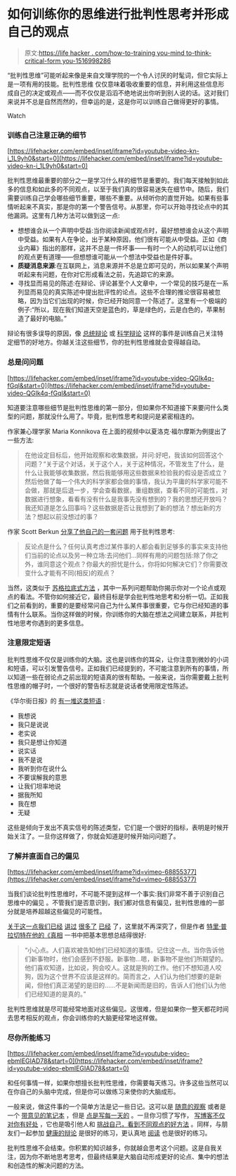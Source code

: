 # 如何训练你的思维进行批判性思考并形成自己的观点

> 原文:[https://life hacker . com/how-to-training you-mind to-think-critical-form you-1516998286](https://lifehacker.com/how-to-train-your-mind-to-think-critically-and-form-you-1516998286)

“批判性思维”可能听起来像是来自文理学院的一个令人讨厌的时髦词，但它实际上是一项有用的技能。批判性思维 仅仅意味着吸收重要的信息，并利用这些信息形成自己的决定或观点——而不仅仅是滔滔不绝地说出你听到别人说的话。这对我们来说并不总是自然而然的，但幸运的是，这是你可以训练自己做得更好的事情。

Watch

### 训练自己注意正确的细节

 [https://lifehacker.com/embed/inset/iframe?id=youtube-video-kn-i_1L9yh0&start=0](https://lifehacker.com/embed/inset/iframe?id=youtube-video-kn-i_1L9yh0&start=0) 

批判性思维最重要的部分之一是学习什么样的细节是重要的。我们每天接触到如此多的信息和如此多的不同观点，以至于我们真的很容易迷失在细节中。随后，我们需要训练自己学会哪些细节重要，哪些不重要。从倾听你的直觉开始。如果有些事情听起来不真实，那是你的第一个警告信号。从那里，你可以开始寻找论点中的其他漏洞。这里有几种方法可以做到这一点:

*   想想谁会从一个声明中受益:当你阅读新闻或观点时，最好想想谁会从这个声明中受益。如果有人在争论，出于某种原因，他们很有可能从中受益。正如《商业内幕》指出的那样，这并不总是一件坏事——有时一个人的动机可以让他们的观点更有道理——但想想谁可能从一个想法中受益也是件好事。
*   **质疑消息来源**:在互联网上，消息来源并不总是立即可见的，所以如果某个声明听起来有问题，在你对它形成看法之前，先追踪它的来源。
*   寻找显而易见的陈述:在辩论、评论甚至个人文章中，一个常见的技巧是在一系列显而易见的真实陈述中提出批评性的论点。这些不合理的推论很容易被忽略，因为当它们出现的时候，你已经开始同意一个陈述了。这里有一个极端的例子:“所以，现在我们知道天空是蓝色的，草是绿色的，云是白色的，苹果制造了最好的电脑。”

辩论有很多误导的原因，像 [总统辩论](https://lifehacker.com/how-to-prime-your-bs-detection-skills-before-the-presid-5948535) 或 [科学辩论](http://www.youtube.com/watch?v=z6kgvhG3AkI) 这样的事件是训练自己关注特定细节的好地方。你越关注这些细节，你的批判性思维就会变得越自动。

### 总是问问题

 [https://lifehacker.com/embed/inset/iframe?id=youtube-video-QGIk4q-fGqI&start=0](https://lifehacker.com/embed/inset/iframe?id=youtube-video-QGIk4q-fGqI&start=0) 

知道要注意哪些细节是批判性思维的第一部分，但如果你不知道接下来要问什么类型的问题，那就没什么用了。毕竟，批判性思考和提问是紧密相连的。

作家兼心理学家 Maria Konnikova 在上面的视频中以夏洛克·福尔摩斯为例提出了一些方法:

> 在他设定目标后，他开始观察和收集数据，并问:好吧，我该如何回答这个问题？“关于这个对话，关于这个人，关于这种情况，不管发生了什么，是什么让我能够收集数据，然后我能够用这些数据来检验我的假设是否成立？然后他做了每一个伟大的科学家都会做的事情，我认为平庸的科学家可能不会做，那就是后退一步，学会查看数据，重组数据，查看不同的可能性，对数据进行想象，看看有没有什么是我事先没有想到的？我的思想还开放吗？我还知道是怎么回事吗？这些数据是否让我想到了新的想法？想出新的方法？想起以前没想过的事？

作家 Scott Berkun [分享了他自己的一套问题](http://scottberkun.com/essays/53-how-to-detect-bullshit/) 用于批判性思考:

> 反论点是什么？任何认真考虑过某件事的人都会看到足够多的事实来支持他们当前的论点以及另一种立场:去问他们...同样有用的问题包括:除了你之外，谁同意这个观点？你最大的担忧是什么，你将如何解决它们？你需要改变什么才能有不同(相反)的观点？

当然，这类似于 [苏格拉底式方法](http://en.wikipedia.org/wiki/Socratic_method) ，其中一系列问题帮助你揭示你对一个论点或观点的看法。不管你如何接近它，最终目标是学会批判性地思考和分析一切。正如我们之前看到的，重要的是要经常问自己为什么某件事很重要，它与你已经知道的事情有什么联系。当你这样做的时候，你训练你的大脑在想法之间建立联系，并批判性地思考你遇到的更多信息。

### 注意限定短语

批判性思维不仅仅是训练你的大脑。这也是训练你的耳朵，让你注意到微妙的小词和短语，可以引发警告信号。正如我们已经提到的，不可能注意到所有的事情，所以知道一些在弱论点之前出现的短语真的很有帮助。一般来说，当你需要戴上批判性思维的帽子时，一个很好的警告标志就是说话者使用限定性陈述。

《华尔街日报》的 [有一堆这类短语](http://online.wsj.com/news/articles/SB10001424052702303802904579332751950927282?mod=WSJ_LifeStyle_Lifestyle_5&mg=reno64-wsj&url=http%3A%2F%2Fonline.wsj.com%2Farticle%2FSB10001424052702303802904579332751950927282.html%3Fmod%3DWSJ_LifeStyle_Lifestyle_5) :

*   我想说
*   我只是说说
*   老实说
*   我只是想让你知道
*   说实话
*   我不是说
*   我听到你在说什么
*   不要误解我的意思
*   让我们坦率地说
*   据我所知
*   我在想
*   无疑

这些是倾向于发出不真实信号的陈述类型，它们是一个很好的指标，表明是时候开始关注了。一旦你这样做了，你就会知道是时候开始问问题了。

### 了解并直面自己的偏见

 [https://lifehacker.com/embed/inset/iframe?id=vimeo-68855377](https://lifehacker.com/embed/inset/iframe?id=vimeo-68855377) 

当我们谈论批判性思维时，不可能不提到这样一个事实:我们非常不善于识别自己思维中的偏见 。不管我们是否意识到，我们都对信息有偏见，批判性思维的一部分就是培养超越这些偏见的可能性。

[关于这一点我们已经](http://lifehacker.com/tag/bias) [讲过](https://lifehacker.com/take-other-people-s-perspective-along-with-their-advice-5923556) [很多了](http://lifehacker.com/how-your-biased-brain-makes-you-a-jerk-online-and-how-1148826951) [已经](http://lifehacker.com/how-to-determine-if-a-controversial-statement-is-scient-5919830) 了，这里就不再深究了，但是作者 [特里·普拉切特在他的《真相](http://en.wikipedia.org/wiki/The_Truth_(novel)) 一书中把基本思想总结得很好:

> “小心点。人们喜欢被告知他们已经知道的事情。记住这一点。当你告诉他们新事物时，他们会感到不舒服。新事物…嗯，新事物不是他们所期望的。他们喜欢知道，比如说，狗会咬人。这就是狗的工作。他们不想知道人咬狗，因为这个世界不应该是这样的。简而言之，人们认为他们想要的是新闻，但他们真正渴望的是旧的……不是新闻而是旧的，告诉人们他们认为他们已经知道的是真的。”

批判性思维就是尽可能经常地面对这些偏见。这很难，但是如果你一整天都花时间去思考相反的观点，你会训练你的大脑更经常地这样做。

### 尽你所能练习

 [https://lifehacker.com/embed/inset/iframe?id=youtube-video-ebmlEGIAD78&start=0](https://lifehacker.com/embed/inset/iframe?id=youtube-video-ebmlEGIAD78&start=0) 

和任何事情一样，如果你想擅长批判性思维，你需要每天练习。许多这些当然可以在你自己的头脑中完成，但是你可以做练习来使你的大脑成形。

一般来说，做这件事的一个简单方法是记一些日记。这可以是 [随意的观察](https://lifehacker.com/improve-your-powers-of-observation-by-taking-field-note-5907620) 或者是一个 [带意见的笔记本](http://lifehacker.com/write-simple-notes-in-your-media-to-remind-you-of-your-5881197) ，但是 [点是写每一天的](http://lifehacker.com/harness-the-mental-creative-and-emotional-benefits-of-5855019) 。一旦你习惯了写作， [写博客不仅对你有好处](http://www.scientificamerican.com/article/the-healthy-type/) ，它也是吸引他人和 [挑战自己，看到不同观点的好方法](http://lifehacker.com/how-to-argue-on-the-internet-without-becoming-a-troll-5943083) 。同样，与朋友们一起参加 [健康的辩论](http://lifehacker.com/the-guidelines-for-a-rational-political-discussion-with-5904594) 是很好的练习，更认真地 [阅读](http://lifehacker.com/how-to-boost-your-reading-comprehension-by-reading-smar-5872944) 也是很好的练习。

批判性思维不会结束。你积累的知识越多，你就越会思考这个问题。这是自我关注，因为你不断地思考思考，但最终结果是大脑自动形成更好的论点、集中的想法和创造性的解决问题的方法。